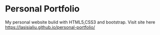# Personal Portfolio

My personal website bulid with HTML5,CSS3 and bootstrap. Visit site here https://lasisialiu.github.io/personal-portfolio/
